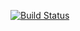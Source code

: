 [![Build Status](https://travis-ci.org/<username>/<project-name>.svg)](https://travis-ci.org/<username>/<project-name>)
